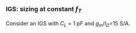 ### IGS: sizing at constant $f_{T}$

Consider an IGS with $C_{L}$ = 1 pF and $g_{m}/I_{D}$=15 S/A. <br>
